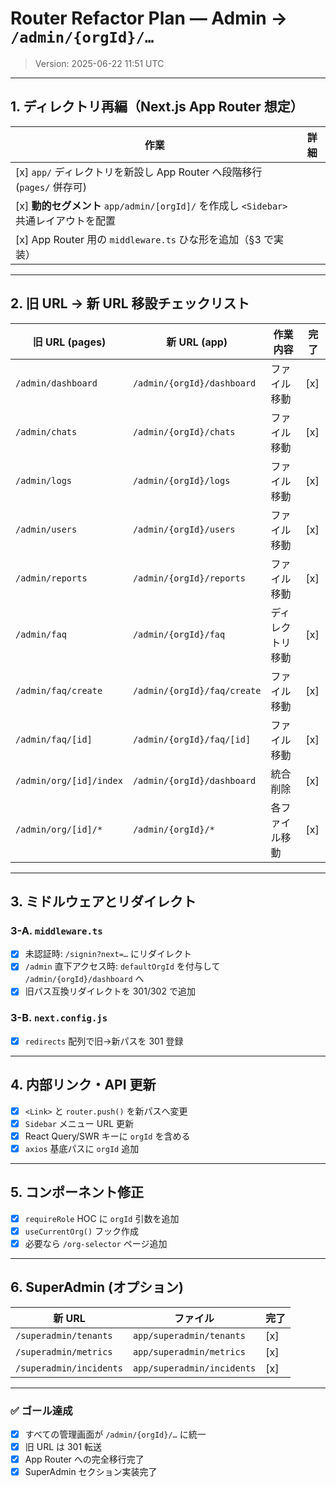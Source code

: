 # Router Refactor Plan — Admin → `/admin/{orgId}/…`
> Version: 2025-06-22 11:51 UTC

---

## 1. ディレクトリ再編（Next.js App Router 想定）

| 作業                                                                                  | 詳細 |
| ------------------------------------------------------------------------------------- | ---- |
| [x] `app/` ディレクトリを新設し App Router へ段階移行 (`pages/` 併存可)               |
| [x] **動的セグメント** `app/admin/[orgId]/` を作成し `<Sidebar>` 共通レイアウトを配置 |
| [x] App Router 用の `middleware.ts` ひな形を追加（§3 で実装）                         |

---

## 2. 旧 URL → 新 URL 移設チェックリスト

| 旧 URL (pages)          | 新 URL (app)                | 作業内容         | 完了 |
| ----------------------- | --------------------------- | ---------------- | ---- |
| `/admin/dashboard`      | `/admin/{orgId}/dashboard`  | ファイル移動     | [x]  |
| `/admin/chats`          | `/admin/{orgId}/chats`      | ファイル移動     | [x]  |
| `/admin/logs`           | `/admin/{orgId}/logs`       | ファイル移動     | [x]  |
| `/admin/users`          | `/admin/{orgId}/users`      | ファイル移動     | [x]  |
| `/admin/reports`        | `/admin/{orgId}/reports`    | ファイル移動     | [x]  |
| `/admin/faq`            | `/admin/{orgId}/faq`        | ディレクトリ移動 | [x]  |
| `/admin/faq/create`     | `/admin/{orgId}/faq/create` | ファイル移動     | [x]  |
| `/admin/faq/[id]`       | `/admin/{orgId}/faq/[id]`   | ファイル移動     | [x]  |
| `/admin/org/[id]/index` | `/admin/{orgId}/dashboard`  | 統合削除         | [x]  |
| `/admin/org/[id]/*`     | `/admin/{orgId}/*`          | 各ファイル移動   | [x]  |

---

## 3. ミドルウェアとリダイレクト

### 3-A. `middleware.ts`
- [x] 未認証時: `/signin?next=…` にリダイレクト
- [x] `/admin` 直下アクセス時: `defaultOrgId` を付与して `/admin/{orgId}/dashboard` へ
- [x] 旧パス互換リダイレクトを 301/302 で追加

### 3-B. `next.config.js`
- [x] `redirects` 配列で旧→新パスを 301 登録

---

## 4. 内部リンク・API 更新

- [x] `<Link>` と `router.push()` を新パスへ変更
- [x] `Sidebar` メニュー URL 更新
- [x] React Query/SWR キーに `orgId` を含める
- [x] `axios` 基底パスに `orgId` 追加

---

## 5. コンポーネント修正

- [x] `requireRole` HOC に `orgId` 引数を追加
- [x] `useCurrentOrg()` フック作成
- [x] 必要なら `/org-selector` ページ追加

---

## 6. SuperAdmin (オプション)

| 新 URL                  | ファイル                   | 完了 |
| ----------------------- | -------------------------- | ---- |
| `/superadmin/tenants`   | `app/superadmin/tenants`   | [x]  |
| `/superadmin/metrics`   | `app/superadmin/metrics`   | [x]  |
| `/superadmin/incidents` | `app/superadmin/incidents` | [x]  |


---

### ✅ ゴール達成
- [x] すべての管理画面が `/admin/{orgId}/…` に統一
- [x] 旧 URL は 301 転送
- [x] App Router への完全移行完了
- [x] SuperAdmin セクション実装完了
